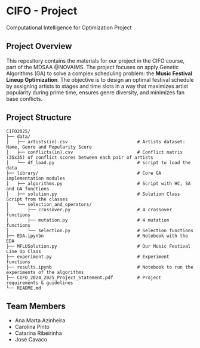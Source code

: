 # CIFO - Project
Computational Intelligence for Optimization Project

## Project Overview
This repository contains the materials for our project in the CIFO course, part of the MDSAA @NOVAIMS. The project focuses on apply Genetic Algorithms (GA) to solve a complex scheduling problem: the **Music Festival Lineup Optimization**. The objective is to design an optimal festival schedule by assigning artists to stages and time slots in a way that maximizes artist popularity during prime time, ensures genre diversity, and minimizes fan base conflicts.

## Project Structure

```text
CIFO2025/
├── data/
│   ├── artists(in).csv                          # Artists dataset: Name, Genre and Popularity Score
│   ├── conflicts(in).csv                        # Conflict matrix (35x35) of conflict scores between each pair of artists
│   └── df_load.py                               # script to load the data
├── library/                                     # Core GA implementation modules
│   ├── algorithms.py                            # Script with HC, SA and GA functions
│   ├── solution.py                              # Solution Class Script from the classes
│   └── selection_and_operators/
│       ├── crossover.py                         # 4 crossover functions
│       ├── mutation.py                          # 4 mutation functions
│       └── selection.py                         # Selection functions
├── EDA.ipynbn                                   # Notebook with the EDA
├── MFLUSolution.py                              # Our Music Festival Line Up Class
├── experiment.py                                # Experiment functions
├── results.ipynb                                # Notebook to run the experiments of the algorithms
├── CIFO_2024_2025_Project_Statement.pdf         # Project requirements & guidelines
└── README.md
```

## Team Members
- Ana Marta Azinheira
- Carolina Pinto
- Catarina Ribeirinha
- José Cavaco

